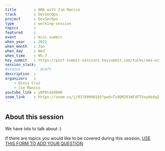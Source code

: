 ```yaml
---
title        : AMA with Jim Manico
track        : DevSecOps
project      : DevSecOps
type         : working-session
topics       :
featured     :
event        : mini-summit
when_year    : 2021
when_month   : Jan
when_day     : Wed
when_time    : WS-7
hey_summit   : https://post-summit-sessions.heysummit.com/talks/ama-with-jim-manico/
session_slack:
#status       : draft
description  :
organizers   :
    - Dinis Cruz
    - Jim Manico
youtube_link : y6P0t4a96H0
zoom_link    : https://zoom.us/j/93709900165?pwd=TzdQM201WFdFTVoybkdqZjB3WkNIZz09
---
```


## About this session


We have lots to talk about :) 

If there are topics you would like to be covered during this session, [USE THIS FORM TO ADD YOUR QUESTION](https://docs.google.com/forms/d/e/1FAIpQLSfzcKgeD6TL5QfcDcKt8DOglBqm1RABZWLZfhC59MCPPJDJUQ/viewform)
